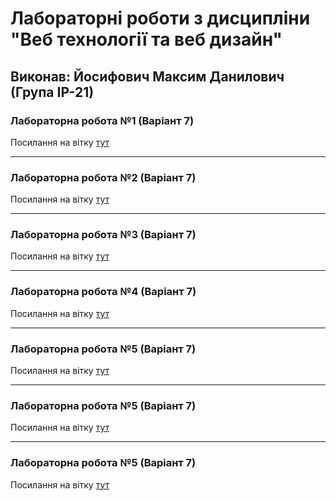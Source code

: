 # Лабораторні роботи з дисципліни "Веб технології та веб дизайн"

## Виконав: Йосифович Максим Данилович (Група ІР-21)

### Лабораторна робота №1 (Варіант 7)
Посилання на вітку [тут](https://github.com/max4vich/web-course/pull/1)

***
### Лабораторна робота №2 (Варіант 7)
Посилання на вітку [тут](https://github.com/max4vich/web-course/pull/2)

***
### Лабораторна робота №3 (Варіант 7)
Посилання на вітку [тут](https://github.com/max4vich/web-course/pull/3)

***
### Лабораторна робота №4 (Варіант 7)
Посилання на вітку [тут](https://github.com/max4vich/web-course/pull/4)

***
### Лабораторна робота №5 (Варіант 7)
Посилання на вітку [тут](https://github.com/max4vich/web-course/pull/5)

***
### Лабораторна робота №5 (Варіант 7)
Посилання на вітку [тут](https://github.com/max4vich/web-course/pull/6)

***
### Лабораторна робота №5 (Варіант 7)
Посилання на вітку [тут](https://github.com/max4vich/web-course/pull/7)
